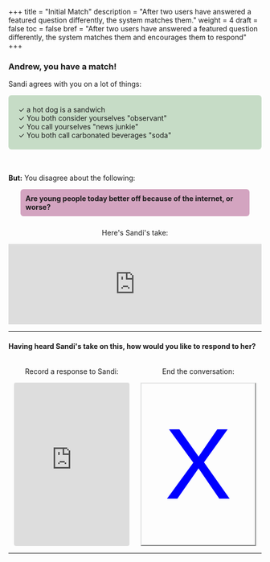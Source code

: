 +++
title = "Initial Match"
description = "After two users have answered a featured question differently, the system matches them."
weight = 4
draft = false
toc = false
bref = "After two users have answered a featured question differently, the system matches them and encourages them to respond"
+++

<style type="text/css">
.section-head:after {
    content: '';
}

ul.checklist {
  padding: 20px;
  background: rgba(143, 188, 143, 0.50);
  border-radius: 6px;
  list-style: none;"
}

ul.checklist li:before {
  content: '✓';
}
</style>

<h3>Andrew, you have a match!</h3>

<p>Sandi agrees with you on a lot of things:</p>

<ul class="checklist">
<li> a hot dog is a sandwich </li>
<li> You both consider yourselves "observant" </li>
<li> You call yourselves "news junkie"
<li> You both call carbonated beverages "soda"</li>
</ul>

<p style="margin-top: 48px">
<strong>But:</strong> You disagree about the following:
</p>

<h4 class="section-head" id="h-basic-template" style="background: rgba(169, 77, 131, 0.5); margin: 24px; margin-top: 10px; padding: 10px; border-radius: 6px;">
Are young people today better off because of the internet, or worse?
</h4>

<p style="width: 100%; text-align: center;">
Here's Sandi's take:
</p>

<iframe width="100%" height="160" src="https://clyp.it/hzmewdkt/widget?token=45f87ac45588346240c59a2edc9349c3" frameborder="0"></iframe>

<hr />
<h4 class="section-head" id="h-basic-template">
Having heard Sandi's take on this, how would you like to respond to her?</h4>

<div style="width: 100%; text-align: center; display: flex">

<section style="flex: 1">
  <p>Record a response to Sandi:</p>

  <iframe width="230" height="325" src="https://clyp.it/recording-widget" frameborder="0" style="border-radius: 4px;"></iframe>

</section>

<section style="flex: 1">
  <p>End the conversation:</p>
  <button style="font-size: 200px; font-weight: 100; color: blue; border-color: #e0e1e1; min-width: 230px; min-height: 325px; background: transparent">X</button>
</section>

</div>

<hr />
